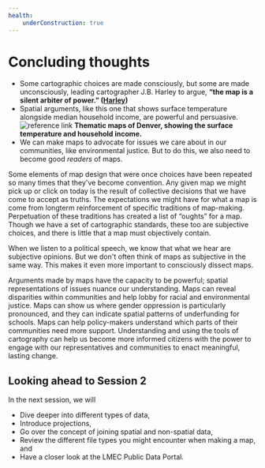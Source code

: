 ```yaml
---
health:
    underConstruction: true
---
```


# Concluding thoughts

* Some cartographic choices are made consciously, but some are made unconsciously, leading cartographer J.B. Harley to argue, **“the map is a silent arbiter of power.” ([Harley](https://quod.lib.umich.edu/p/passages/4761530.0003.008/--deconstructing-the-map?rgn=main;view=fulltext))**
* Spatial arguments, like this one that shows surface temperature alongside median household income, are powerful and persuasive.
![reference link](https://wp-denverite.s3.amazonaws.com/wp-content/uploads/sites/4/2019/09/190907-HEAT-TRENDS-NPR-01.jpg)
**Thematic maps of Denver, showing the surface temperature and household income.**
* We can make maps to advocate for issues we care about in our communities, like environmental justice. But to do this, we also need to become good *readers* of maps.

<hideable title = "Maps as visual arguments">

 Some elements of map design that were once choices have been repeated so many times that they've become convention. Any given map we might pick up or click on today is the result of collective decisions that we have come to accept as truths. The expectations we might have for what a map is come from longterm reinforcement of specific traditions of map-making. Perpetuation of these traditions has created a list of “oughts” for a map. Though we have a set of cartographic standards, these too are subjective choices, and there is little that a map must objectively contain.

When we listen to a political speech, we know that what we hear are subjective opinions. But we don't often think of maps as subjective in the same way. This makes it even more important to consciously dissect maps.

Arguments made by maps have the capacity to be powerful; spatial representations of issues nuance our understanding. Maps can reveal disparities within communities and help lobby for racial and environmental justice. Maps can show us where gender oppression is particularly pronounced, and they can indicate spatial patterns of underfunding for schools. Maps can help policy-makers understand which parts of their communities need more support. Understanding and using the tools of cartography can help us become more informed citizens with the power to engage with our representatives and communities to enact meaningful, lasting change.

</hideable>

## Looking ahead to Session 2

In the next session, we will

* Dive deeper into different types of data,
* Introduce projections,
* Go over the concept of joining spatial and non-spatial data,
* Review the different file types you might encounter when making a map, and
* Have a closer look at the LMEC Public Data Portal.
